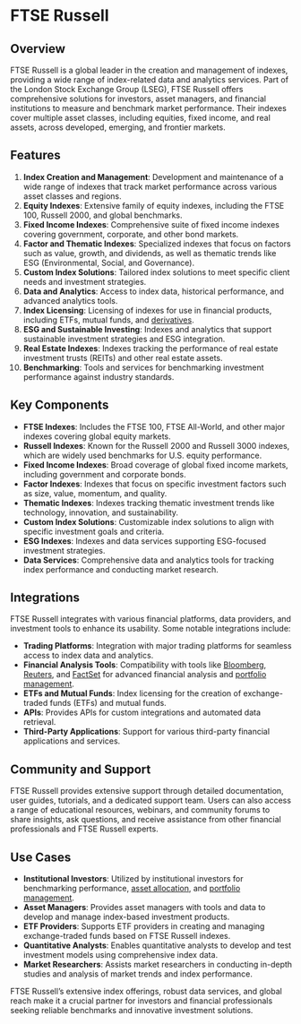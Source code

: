 # FTSE Russell

## Overview
FTSE Russell is a global leader in the creation and management of indexes, providing a wide range of index-related data and analytics services. Part of the London Stock Exchange Group (LSEG), FTSE Russell offers comprehensive solutions for investors, asset managers, and financial institutions to measure and benchmark market performance. Their indexes cover multiple asset classes, including equities, fixed income, and real assets, across developed, emerging, and frontier markets.

## Features
1. **Index Creation and Management**: Development and maintenance of a wide range of indexes that track market performance across various asset classes and regions.
2. **Equity Indexes**: Extensive family of equity indexes, including the FTSE 100, Russell 2000, and global benchmarks.
3. **Fixed Income Indexes**: Comprehensive suite of fixed income indexes covering government, corporate, and other bond markets.
4. **Factor and Thematic Indexes**: Specialized indexes that focus on factors such as value, growth, and dividends, as well as thematic trends like ESG (Environmental, Social, and Governance).
5. **Custom Index Solutions**: Tailored index solutions to meet specific client needs and investment strategies.
6. **Data and Analytics**: Access to index data, historical performance, and advanced analytics tools.
7. **Index Licensing**: Licensing of indexes for use in financial products, including ETFs, mutual funds, and [derivatives](../d/derivatives.md).
8. **ESG and Sustainable Investing**: Indexes and analytics that support sustainable investment strategies and ESG integration.
9. **Real Estate Indexes**: Indexes tracking the performance of real estate investment trusts (REITs) and other real estate assets.
10. **Benchmarking**: Tools and services for benchmarking investment performance against industry standards.

## Key Components
- **FTSE Indexes**: Includes the FTSE 100, FTSE All-World, and other major indexes covering global equity markets.
- **Russell Indexes**: Known for the Russell 2000 and Russell 3000 indexes, which are widely used benchmarks for U.S. equity performance.
- **Fixed Income Indexes**: Broad coverage of global fixed income markets, including government and corporate bonds.
- **Factor Indexes**: Indexes that focus on specific investment factors such as size, value, momentum, and quality.
- **Thematic Indexes**: Indexes tracking thematic investment trends like technology, innovation, and sustainability.
- **Custom Index Solutions**: Customizable index solutions to align with specific investment goals and criteria.
- **ESG Indexes**: Indexes and data services supporting ESG-focused investment strategies.
- **Data Services**: Comprehensive data and analytics tools for tracking index performance and conducting market research.

## Integrations
FTSE Russell integrates with various financial platforms, data providers, and investment tools to enhance its usability. Some notable integrations include:

- **Trading Platforms**: Integration with major trading platforms for seamless access to index data and analytics.
- **Financial Analysis Tools**: Compatibility with tools like [Bloomberg](../b/bloomberg.md), [Reuters](../r/reuters.md), and [FactSet](../f/factset.md) for advanced financial analysis and [portfolio management](../p/portfolio_management.md).
- **ETFs and Mutual Funds**: Index licensing for the creation of exchange-traded funds (ETFs) and mutual funds.
- **APIs**: Provides APIs for custom integrations and automated data retrieval.
- **Third-Party Applications**: Support for various third-party financial applications and services.

## Community and Support
FTSE Russell provides extensive support through detailed documentation, user guides, tutorials, and a dedicated support team. Users can also access a range of educational resources, webinars, and community forums to share insights, ask questions, and receive assistance from other financial professionals and FTSE Russell experts.

## Use Cases
- **Institutional Investors**: Utilized by institutional investors for benchmarking performance, [asset allocation](../a/asset_allocation.md), and [portfolio management](../p/portfolio_management.md).
- **Asset Managers**: Provides asset managers with tools and data to develop and manage index-based investment products.
- **ETF Providers**: Supports ETF providers in creating and managing exchange-traded funds based on FTSE Russell indexes.
- **Quantitative Analysts**: Enables quantitative analysts to develop and test investment models using comprehensive index data.
- **Market Researchers**: Assists market researchers in conducting in-depth studies and analysis of market trends and index performance.

FTSE Russell’s extensive index offerings, robust data services, and global reach make it a crucial partner for investors and financial professionals seeking reliable benchmarks and innovative investment solutions.
